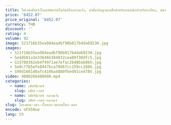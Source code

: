 ```yaml
---
title: โครงขาตั้งสวิงโลหะอัพเกรดในร่มหรือกลางแจ้ง, ขาตั้งเปลญวนเหล็กสําหรับงานหนักสําหรับระเบียง, สนามหลังบ้านเท่านั้น
price: '6452.07'
price_original: '6452.07'
currency: THB
discount: ''
rating: 4
volume: 92
image: S21f16b35ea984eadbf98b817b4da6923H.jpg
images:
  - S21f16b35ea984eadbf98b817b4da6923H.jpg
  - Sed4b01a3e33646b384832cea89f30dfc5.jpg
  - S15788362eb4f4971ae7efac2b40bab86h.jpg
  - Se8c77b5efe8447bca70d67cc159cc188k.jpg
  - S99d166140afc4106a4880fbed91ce478V.jpg
video: 4000266488600.mp4
categories:
  - name: เฟอร์นิเจอร์
    slug: เฟอร-เจอร
  - name: เฟอร์นิเจอร์ กลางแจ้ง
    slug: เฟอร-เจอร-กลางแจ
slug: โครงขาต-งสว-งโลหะอ-พเกรดในร-มหร
encode: oFX58oe
lang: th
---
```

  